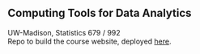 ## Computing Tools for Data Analytics

UW-Madison, Statistics 679 / 992  
Repo to build the course website, deployed
[here](http://cecileane.github.io/computingtools).
